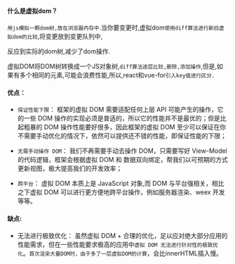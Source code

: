 

#### **什么是虚拟dom？**

`用js模拟一颗dom树,放在浏览器内存中`.当你要变更时,虚拟dom`使用diff算法进行新旧虚拟dom的比较`,将变更放到变更队列中,

反应到实际的dom树,减少了dom操作.

虚拟DOM将DOM树转换成一个JS对象树,`diff算法逐层比较,删除,添加操作`,但是,如果有多个相同的元素,可能会浪费性能,所以,react和vue-for`引入key值进行区分.`

 

#### 优点：

- `保证性能下限`： 框架的虚拟 DOM 需要适配任何上层 API 可能产生的操作，它的一些 DOM 操作的实现必须是普适的，所以它的性能并不是最优的；但是比起粗暴的 DOM 操作性能要好很多，因此框架的虚拟 DOM 至少可以保证在你不需要手动优化的情况下，依然可以提供还不错的性能，即保证性能的下限；

  

- `无需手动操作 DOM`： 我们不再需要手动去操作 DOM，只需要写好 View-Model 的代码逻辑，框架会根据虚拟 DOM 和 数据双向绑定，帮我们以可预期的方式更新视图，极大提高我们的开发效率；

  

- `跨平台`： 虚拟 DOM 本质上是 JavaScript 对象,而 DOM 与平台强相关，相比之下虚拟 DOM 可以进行更方便地跨平台操作，例如服务器渲染、weex 开发等等。

#### 缺点:

- 无法进行极致优化： 虽然虚拟 DOM + 合理的优化，足以应对绝大部分应用的性能需求，但在一些性能要求极高的应用中`虚拟 DOM 无法进行针对性的极致优化`。`首次渲染大量DOM时，由于多了一层虚拟DOM的计算`，会比innerHTML插入慢。

